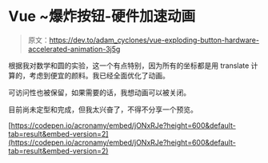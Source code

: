 # Vue ~爆炸按钮-硬件加速动画

> 原文：<https://dev.to/adam_cyclones/vue-exploding-button-hardware-accelerated-animation-3j5g>

根据我对数学和圆的实验，这一个有点特别，因为所有的坐标都是用 translate 计算的，考虑到便宜的颜料。我已经全面优化了动画。

可访问性也被保留，如果需要的话，我想动画可以被关闭。

目前尚未定型和完成，但我太兴奋了，不得不分享一个预览。

[https://codepen.io/acronamy/embed/jONxRJe?height=600&default-tab=result&embed-version=2](https://codepen.io/acronamy/embed/jONxRJe?height=600&default-tab=result&embed-version=2)
